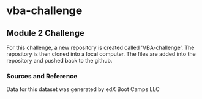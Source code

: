 # vba-challenge
## Module 2 Challenge

For this challenge, a new repository is created called 'VBA-challenge'. 
The repository is then cloned into a local computer. The files are added into the repository and pushed back to the github. 

### Sources and Reference
Data for this dataset was generated by edX Boot Camps LLC
